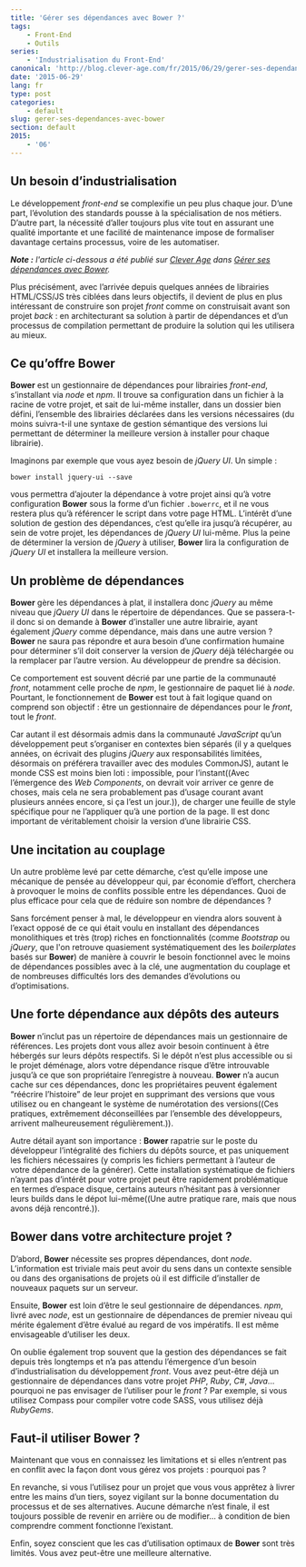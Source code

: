 ```yaml
---
title: 'Gérer ses dépendances avec Bower ?'
tags:
    - Front-End
    - Outils
series:
    - 'Industrialisation du Front-End'
canonical: 'http://blog.clever-age.com/fr/2015/06/29/gerer-ses-dependances-avec-bower/'
date: '2015-06-29'
lang: fr
type: post
categories:
    - default
slug: gerer-ses-dependances-avec-bower
section: default
2015:
    - '06'
---
```


## Un besoin d’industrialisation

Le développement <i lang="en">front-end</i> se complexifie un peu plus chaque jour. D’une part, l’évolution des standards pousse à la spécialisation de nos métiers. D’autre part, la nécessité d’aller toujours plus vite tout en assurant une qualité importante et une facilité de maintenance impose de formaliser davantage certains processus, voire de les automatiser.

<!-- more -->

<em class="canonical">**Note&nbsp;:** l'article ci-dessous a été publié sur [Clever Age](http://www.clever-age.com/fr/) dans [Gérer ses dépendances avec Bower](http://blog.clever-age.com/fr/2015/06/29/gerer-ses-dependances-avec-bower/).</em>

Plus précisément, avec l’arrivée depuis quelques années de librairies HTML/CSS/JS très ciblées dans leurs objectifs, il devient de plus en plus intéressant de construire son projet <i lang="en">front</i> comme on construisait avant son projet <i lang="en">back</i> : en architecturant sa solution à partir de dépendances et d’un processus de compilation permettant de produire la solution qui les utilisera au mieux.

## Ce qu’offre Bower

<strong>Bower</strong> est un gestionnaire de dépendances pour librairies <i lang="en">front-end</i>, s’installant via <i>node</i> et <i>npm</i>.
Il trouve sa configuration dans un fichier à la racine de votre projet, et sait de lui-même installer, dans un dossier bien défini, l’ensemble des librairies déclarées dans les versions nécessaires (du moins suivra-t-il une syntaxe de gestion sémantique des versions lui permettant de déterminer la meilleure version à installer pour chaque librairie).

Imaginons par exemple que vous ayez besoin de <i lang="en">jQuery UI</i>. Un simple :
<pre><code class="bash">bower install jquery-ui --save</code></pre>
vous permettra d’ajouter la dépendance à votre projet ainsi qu’à votre configuration <strong>Bower</strong> sous la forme d’un fichier <code>.bowerrc</code>, et il ne vous restera plus qu’à référencer le script dans votre page HTML. L’intérêt d’une solution de gestion des dépendances, c’est qu’elle ira jusqu’à récupérer, au sein de votre projet, les dépendances de <i lang="en">jQuery UI</i> lui-même. Plus la peine de déterminer la version de <i lang="en">jQuery</i> à utiliser, <strong>Bower</strong> lira la configuration de <i lang="en">jQuery UI</i> et installera la meilleure version.

## Un problème de dépendances

<strong>Bower</strong> gère les dépendances à plat, il installera donc <i lang="en">jQuery</i> au même niveau que <i lang="en">jQuery UI</i> dans le répertoire de dépendances. Que se passera-t-il donc si on demande à <strong>Bower</strong> d’installer une autre librairie, ayant également <i lang="en">jQuery</i> comme dépendance, mais dans une autre version ? <strong>Bower</strong> ne saura pas répondre et aura besoin d’une confirmation humaine pour déterminer s’il doit conserver la version de <i lang="en">jQuery</i> déjà téléchargée ou la remplacer par l’autre version. Au développeur de prendre sa décision.

Ce comportement est souvent décrié par une partie de la communauté <i lang="en">front</i>, notamment celle proche de <i>npm</i>, le gestionnaire de paquet lié à <i>node</i>. Pourtant, le fonctionnement de <strong>Bower</strong> est tout à fait logique quand on comprend son objectif : être un gestionnaire de dépendances pour le <i lang="en">front</i>, tout le <i lang="en">front</i>.

Car autant il est désormais admis dans la communauté <i>JavaScript</i> qu’un développement peut s’organiser en contextes bien séparés (il y a quelques années, on écrivait des plugins <i lang="en">jQuery</i> aux responsabilités limitées, désormais on préférera travailler avec des modules CommonJS), autant le monde CSS est moins bien loti : impossible, pour l’instant((Avec l’émergence des <i lang="en">Web Components</i>, on devrait voir arriver ce genre de choses, mais cela ne sera probablement pas d’usage courant avant plusieurs années encore, si ça l’est un jour.)), de charger une feuille de style spécifique pour ne l’appliquer qu’à une portion de la page. Il est donc important de véritablement choisir la version d’une librairie CSS.

## Une incitation au couplage

Un autre problème levé par cette démarche, c’est qu’elle impose une mécanique de pensée au développeur qui, par économie d’effort, cherchera à provoquer le moins de conflits possible entre les dépendances. Quoi de plus efficace pour cela que de réduire son nombre de dépendances ?

Sans forcément penser à mal, le développeur en viendra alors souvent à l’exact opposé de ce qui était voulu en installant des dépendances monolithiques et très (trop) riches en fonctionnalités (comme <i>Bootstrap</i> ou <i>jQuery</i>, que l'on retrouve quasiement systématiquement des les <i lang="en">boilerplates</i> basés sur <strong>Bower</strong>) de manière à couvrir le besoin fonctionnel avec le moins de dépendances possibles avec à la clé, une augmentation du couplage et de nombreuses difficultés lors des demandes d’évolutions ou d’optimisations.

## Une forte dépendance aux dépôts des auteurs

<strong>Bower</strong> n’inclut pas un répertoire de dépendances mais un gestionnaire de références. Les projets dont vous allez avoir besoin continuent à être hébergés sur leurs dépôts respectifs. Si le dépôt n’est plus accessible ou si le projet déménage, alors votre dépendance risque d’être introuvable jusqu’à ce que son propriétaire l’enregistre à nouveau. <strong>Bower</strong> n’a aucun cache sur ces dépendances, donc les propriétaires peuvent également “réécrire l’histoire” de leur projet en supprimant des versions que vous utilisez ou en changeant le système de numérotation des versions((Ces pratiques, extrêmement déconseillées par l’ensemble des développeurs, arrivent malheureusement régulièrement.)).

Autre détail ayant son importance : <strong>Bower</strong> rapatrie sur le poste du développeur l’intégralité des fichiers du dépôts source, et pas uniquement les fichiers nécessaires (y compris les fichiers permettant à l’auteur de votre dépendance de la générer). Cette installation systématique de fichiers n’ayant pas d’intérêt pour votre projet peut être rapidement problématique en termes d’espace disque, certains auteurs n’hésitant pas à versionner leurs builds dans le dépot lui-même((Une autre pratique rare, mais que nous avons déjà rencontré.)).

## Bower dans votre architecture projet ?

D’abord, <strong>Bower</strong> nécessite ses propres dépendances, dont <i>node</i>. L’information est triviale mais peut avoir du sens dans un contexte sensible ou dans des organisations de projets où il est difficile d’installer de nouveaux paquets sur un serveur.

Ensuite, <strong>Bower</strong> est loin d’être le seul gestionnaire de dépendances. <i>npm</i>, livré avec <i>node</i>, est un gestionnaire de dépendances de premier niveau qui mérite également d’être évalué au regard de vos impératifs. Il est même envisageable d’utiliser les deux.

On oublie également trop souvent que la gestion des dépendances se fait depuis très longtemps et n’a pas attendu l’émergence d’un besoin d’industrialisation du développement <i lang="en">front</i>. Vous avez peut-être déjà un gestionnaire de dépendances dans votre projet <i>PHP</i>, <i>Ruby</i>, <i>C#</i>, <i>Java</i>… pourquoi ne pas envisager de l’utiliser pour le <i lang="en">front</i> ? Par exemple, si vous utilisez Compass pour compiler votre code SASS, vous utilisez déjà <i>RubyGems</i>.

## Faut-il utiliser <strong>Bower</strong> ?

Maintenant que vous en connaissez les limitations et si elles n’entrent pas en conflit avec la façon dont vous gérez vos projets : pourquoi pas ?

En revanche, si vous l’utilisez pour un projet que vous vous apprêtez à livrer entre les mains d’un tiers, soyez vigilant sur la bonne documentation du processus et de ses alternatives. Aucune démarche n’est finale, il est toujours possible de revenir en arrière ou de modifier… à condition de bien comprendre comment fonctionne l’existant.

Enfin, soyez conscient que les cas d’utilisation optimaux de <strong>Bower</strong> sont très limités. Vous avez peut-être une meilleure alternative.
